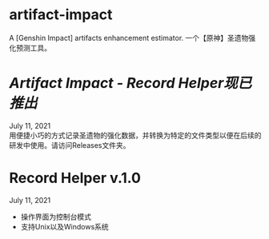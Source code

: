 # artifact-impact
A [Genshin Impact] artifacts enhancement estimator. 一个【原神】圣遗物强化预测工具。


# _Artifact Impact - Record Helper现已推出_
July 11, 2021\
用便捷小巧的方式记录圣遗物的强化数据，并转换为特定的文件类型以便在后续的研发中使用。请访问Releases文件夹。


# Record Helper v.1.0
July 11, 2021
- 操作界面为控制台模式
- 支持Unix以及Windows系统
